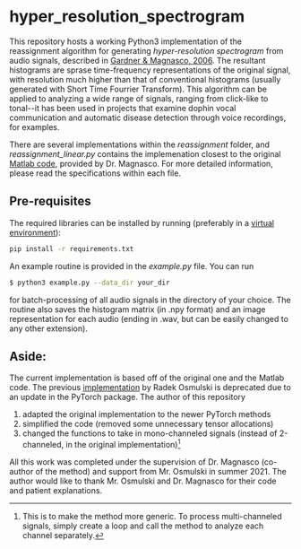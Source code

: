 # hyper_resolution_spectrogram

This repository hosts a working Python3 implementation of the reassignment algorithm for generating *hyper-resolution spectrogram* from audio signals, described in [Gardner & Magnasco, 2006](./gardner_magnasco_2006.pdf). The resultant histograms are sprase time-frequency representations of the original signal, with resolution much higher than that of conventional histograms (usually generated with Short Time Fourrier Transform). This algorithm can be applied to analyzing a wide range of signals, ranging from click-like to tonal--it has been used in projects that examine dophin vocal communication and automatic disease detection through voice recordings, for examples.

There are several implementations within the *reassignment* folder, and *reassignment_linear.py* contains the implemenation closest to the original [Matlab code](./reassignmentgw.m), provided by Dr. Magnasco. For more detailed information, please read the specifications within each file.

## Pre-requisites
The required libraries can be installed by running (preferably in a [virtual environment](https://packaging.python.org/en/latest/guides/installing-using-pip-and-virtual-environments/)):
```bash
pip install -r requirements.txt
```

An example routine is provided in the *example.py* file. You can run
```bash
$ python3 example.py --data_dir your_dir
```
for batch-processing of all audio signals in the directory of your choice. The routine also saves the histogram matrix (in .npy format) and an image representation for each audio (ending in .wav, but can be easily changed to any other extension). 

## Aside: 
The current implementation is based off of the original one and the Matlab code. The previous [implementation](./https://github.com/earthspecies/spectral_hyperresolution.git) by Radek Osmulski is deprecated due to an update in the PyTorch package. The author of this repository 

1. adapted the original implementation to the newer PyTorch methods
2. simplified the code (removed some unnecessary tensor allocations)
3. changed the functions to take in mono-channeled signals (instead of 2-channeled, in the original implementation)[^1]

All this work was completed under the supervision of Dr. Magnasco (co-author of the method) and support from Mr. Osmulski in summer 2021. The author would like to thank Mr. Osmulski and Dr. Magnasco for their code and patient explanations.

[^1]: This is to make the method more generic. To process multi-channeled signals, simply create a loop and call the method to analyze each channel separately.